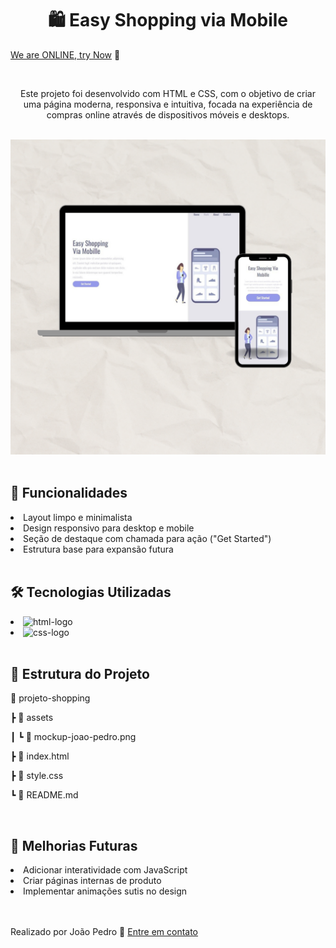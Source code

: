 <h1 align="center" font-wize=600>🛍️ Easy Shopping via Mobile</h1>

 [We are ONLINE, try Now](https://jpmedeiros10.github.io/M-dulo-CSS-II---responsividade/) 🎉<br> 
 
<br>

<p align="center">Este projeto foi desenvolvido com HTML e CSS, com o objetivo de criar uma página moderna, responsiva e intuitiva, focada na experiência de compras online através de dispositivos móveis e desktops.</p>

<br>
<img margin=200px src="https://github.com/jpmedeiros10/M-dulo-CSS-II---responsividade/blob/main/imagem/mockup%20joao%20pedro.png?raw=true" alt="img-principal"> 
<br>
<br>

<h2 font-wize=400>🎯 Funcionalidades</h2>

<lu>
  <li>Layout limpo e minimalista</li>
  <li>Design responsivo para desktop e mobile</li>
  <li>Seção de destaque com chamada para ação ("Get Started")</li>
  <li>Estrutura base para expansão futura</li>
</lu>
<br>
<h2 font-wize=400>🛠️ Tecnologias Utilizadas</h2>
<lu>
 <li> <img src="https://img.shields.io/badge/HTML-239120?style=for-the-badge&logo=html5&logoColor=white" alt="html-logo"</img> </li>
 <li> <img src="https://img.shields.io/badge/CSS3-1572B6?style=for-the-badge&logo=css3&logoColor=white" alt="css-logo"</img> </li>
</lu>

<br>

<h2 font-wize=400>📂 Estrutura do Projeto</h2>

📁 projeto-shopping

 ┣ 📂 assets
 
 ┃ ┗ 📜 mockup-joao-pedro.png
 
 ┣ 📜 index.html
 
 ┣ 📜 style.css
 
 ┗ 📜 README.md

 <br>

<h2 font-wize=400>📌 Melhorias Futuras</h2>
<lu>
  <li>Adicionar interatividade com JavaScript</li>
  <li>Criar páginas internas de produto</li>
  <li>Implementar animações sutis no design</li>
</lu>

<br>
<br>

Realizado por João Pedro 🥇 [Entre em contato](https://www.linkedin.com/in/jpmedeiros10/)




